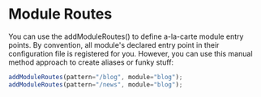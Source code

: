 # Module Routes

You can use the addModuleRoutes() to define a-la-carte module entry points. By convention, all module's declared entry point in their configuration file is registered for you. However, you can use this manual method approach to create aliases or funky stuff:

```js
addModuleRoutes(pattern="/blog", module="blog");
addModuleRoutes(pattern="/news", module="blog");
```

